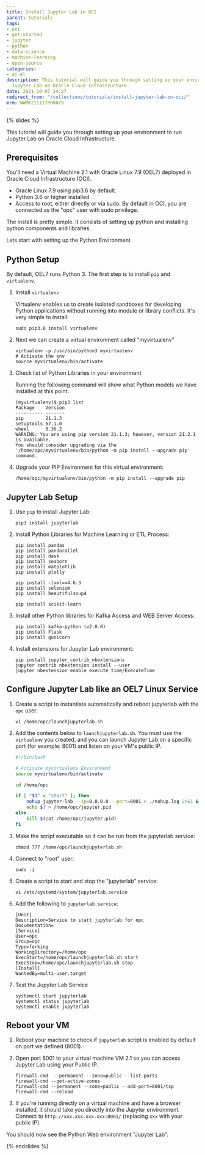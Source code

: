 ```yaml
---
title: Install Jupyter Lab in OCI
parent: tutorials
tags:
- oci
- get-started
- jupyter
- python
- data-science
- machine-learning
- open-source
categories:
- ai-ml
description: This tutorial will guide you through setting up your environment to run
  Jupyter Lab on Oracle Cloud Infrastructure.
date: 2021-10-07 14:27
redirect_from: "/collections/tutorials/install-jupyter-lab-on-oci/"
mrm: WWMK211117P00079
---
```

{% slides %}

This tutorial will guide you through setting up your environment to run Jupyter Lab on Oracle Cloud Infrastructure.

## Prerequisites

You'll need a Virtual Machine 2.1 with Oracle Linux 7.9 (OEL7) deployed in Oracle Cloud Infrastructure (OCI).

- Oracle Linux 7.9 using pip3.6 by default. 
- Python 3.6 or higher installed
- Access to root, either directly or via sudo. By default in OCI, you are connected as the "opc" user with sudo privilege.

The install is pretty simple. It consists of setting up python and installing python components and libraries. 

Lets start with setting up the Python Environment

## Python Setup

By default, OEL7 runs Python 3. The first step is to install `pip` and `virtualenv`.

1. Install `virtualenv`

	Virtualenv enables us to create isolated sandboxes for developing Python applications without running into module or library conflicts. It's very simple to install:

	```console
	sudo pip3.6 install virtualenv
	```

2. Next we can create a virtual environment called "myvirtualenv"

	```console
	virtualenv -p /usr/bin/python3 myvirtualenv
	# Activate the env
	source myvirtualenv/bin/activate
	```

3. Check list of Python Libraries in your environment

	Running the following command will show what Python models we have installed at this point.

	```console
	(myvirtualenv)$ pip3 list
	Package    Version
	---------- -------
	pip        21.1.3
	setuptools 57.1.0
	wheel      0.36.2
	WARNING: You are using pip version 21.1.3; however, version 21.2.1 is available.
	You should consider upgrading via the '/home/opc/myvirtualenv/bin/python -m pip install --upgrade pip' command.
	```

4. Upgrade your PIP Environment for this virtual environment:

	```console
	/home/opc/myvirtualenv/bin/python -m pip install --upgrade pip
	```

## Jupyter Lab Setup

1. Use `pip` to install Jupyter Lab:

	```console
	pip3 install jupyterlab
	```

2. Install Python Libraries for Machine Learning or ETL Process:

	```console
	pip install pandas
	pip install pandarallel
	pip install dask
	pip install seaborn
	pip install matplotlib
	pip install plotly
	
	pip install -lxml==4.6.3
	pip install selenium
	pip install beautifulsoup4
	
	pip install scikit-learn
	```

3. Install other Python libraries for Kafka Access and WEB Server Access:

	```console
	pip install kafka-python (v2.0.0)
	pip install Flask
	pip install gunicorn
	```

4. Install extensions for Jupyter Lab environment:

	```console
	pip install jupyter_contrib_nbextensions
	jupyter contrib nbextension install --user
	jupyter nbextension enable execute_time/ExecuteTime
	```

## Configure Jupyter Lab like an OEL7 Linux Service

1. Create a script to instantiate automatically and reboot jupyterlab with the `opc` user.

	```console
	vi /home/opc/launchjupyterlab.sh
	```

2. Add the contents below to `launchjupyterlab.sh`. You must use the `virtualenv` you created, and you can launch Jupyter Lab on a specific port (for example: 8001) and listen on your VM's public IP.

	```bash
	#!/bin/bash
	
	# Activate myvirtualenv Environment
	source myvirtualenv/bin/activate
	
	cd /home/opc
	
	if [ "$1" = "start" ]; then
		nohup jupyter-lab --ip=0.0.0.0 --port=8001 > ./nohup.log 2>&1 &
		echo $! > /home/opc/jupyter.pid
	else
		kill $(cat /home/opc/jupyter.pid)
	fi
	```

3. Make the script executable so it can be run from the jupyterlab service:

	```console
	chmod 777 /home/opc/launchjupyterlab.sh
	```


4. Connect to "root" user:

	```console
	sudo -i
	```

5. Create a script to start and stop the "jupyterlab" service:

	```console
	vi /etc/systemd/system/jupyterlab.service
	```


6. Add the following to `jupyterlab.service`:

	```console
	[Unit]
	Description=Service to start jupyterlab for opc
	Documentation=
	[Service]
	User=opc
	Group=opc
	Type=forking
	WorkingDirectory=/home/opc
	ExecStart=/home/opc/launchjupyterlab.sh start
	ExecStop=/home/opc/launchjupyterlab.sh stop
	[Install]
	WantedBy=multi-user.target
	```

7. Test the Jupyter Lab Service

	```console
	systemctl start jupyterlab
	systemctl status jupyterlab
	systemctl enable jupyterlab
	```

## Reboot your VM

1. Reboot your machine to check if `jupyterlab` script is enabled by default on port we defined (8001).

2. Open port 8001 to your virtual machine VM 2.1 so you can access Jupyter Lab using your Public IP.

	```console
	firewall-cmd  --permanent --zone=public --list-ports
	firewall-cmd --get-active-zones
	firewall-cmd --permanent --zone=public --add-port=8001/tcp
	firewall-cmd --reload
	```

3. If you're running directly on a virtual machine and have a browser installed, it should take you directly into the Jupyter environment. Connect to `http://xxx.xxx.xxx.xxx:8001/` (replacing `xxx` with your public IP).

You should now see the Python Web environment "Jupyter Lab".

{% endslides %}
